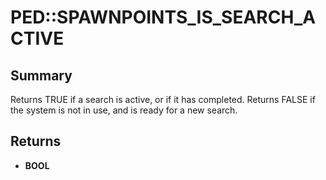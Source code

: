 # PED::SPAWNPOINTS_IS_SEARCH_ACTIVE

## Summary
Returns TRUE if a search is active, or if it has completed.  Returns FALSE if the system is not in use, and is ready for a new search.

## Returns
* **BOOL**